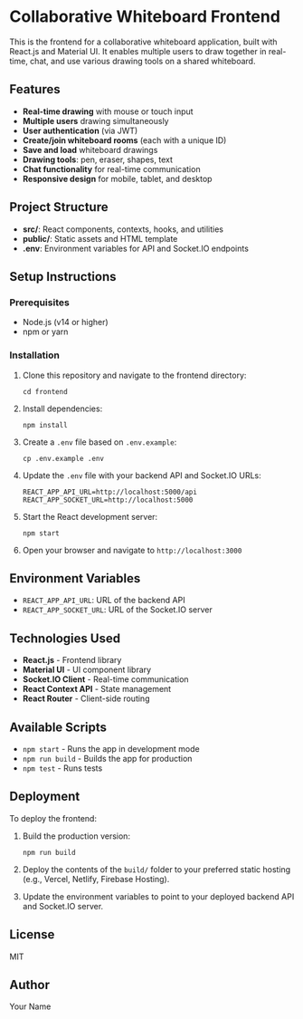 # Collaborative Whiteboard Frontend

This is the frontend for a collaborative whiteboard application, built with React.js and Material UI. It enables multiple users to draw together in real-time, chat, and use various drawing tools on a shared whiteboard.

## Features

- **Real-time drawing** with mouse or touch input
- **Multiple users** drawing simultaneously
- **User authentication** (via JWT)
- **Create/join whiteboard rooms** (each with a unique ID)
- **Save and load** whiteboard drawings
- **Drawing tools**: pen, eraser, shapes, text
- **Chat functionality** for real-time communication
- **Responsive design** for mobile, tablet, and desktop

## Project Structure

- **src/**: React components, contexts, hooks, and utilities
- **public/**: Static assets and HTML template
- **.env**: Environment variables for API and Socket.IO endpoints

## Setup Instructions

### Prerequisites

- Node.js (v14 or higher)
- npm or yarn

### Installation

1. Clone this repository and navigate to the frontend directory:

   ```
   cd frontend
   ```

2. Install dependencies:

   ```
   npm install
   ```

3. Create a `.env` file based on `.env.example`:

   ```
   cp .env.example .env
   ```

4. Update the `.env` file with your backend API and Socket.IO URLs:

   ```
   REACT_APP_API_URL=http://localhost:5000/api
   REACT_APP_SOCKET_URL=http://localhost:5000
   ```

5. Start the React development server:

   ```
   npm start
   ```

6. Open your browser and navigate to `http://localhost:3000`

## Environment Variables

- `REACT_APP_API_URL`: URL of the backend API
- `REACT_APP_SOCKET_URL`: URL of the Socket.IO server

## Technologies Used

- **React.js** - Frontend library
- **Material UI** - UI component library
- **Socket.IO Client** - Real-time communication
- **React Context API** - State management
- **React Router** - Client-side routing

## Available Scripts

- `npm start` - Runs the app in development mode
- `npm run build` - Builds the app for production
- `npm test` - Runs tests

## Deployment

To deploy the frontend:

1. Build the production version:

   ```
   npm run build
   ```

2. Deploy the contents of the `build/` folder to your preferred static hosting (e.g., Vercel, Netlify, Firebase Hosting).

3. Update the environment variables to point to your deployed backend API and Socket.IO server.

## License

MIT

## Author

Your Name

